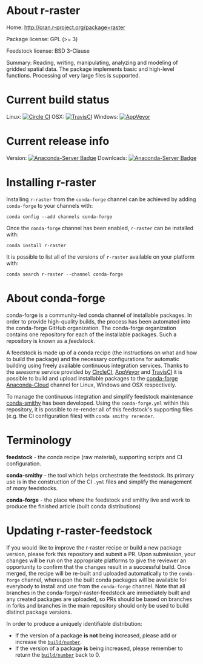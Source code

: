 About r-raster
==============

Home: http://cran.r-project.org/package=raster

Package license: GPL (>= 3)

Feedstock license: BSD 3-Clause

Summary: Reading, writing, manipulating, analyzing and modeling of gridded spatial data. The package implements basic and high-level functions. Processing of very large files is supported.



Current build status
====================

Linux: [![Circle CI](https://circleci.com/gh/conda-forge/r-raster-feedstock.svg?style=shield)](https://circleci.com/gh/conda-forge/r-raster-feedstock)
OSX: [![TravisCI](https://travis-ci.org/conda-forge/r-raster-feedstock.svg?branch=master)](https://travis-ci.org/conda-forge/r-raster-feedstock)
Windows: [![AppVeyor](https://ci.appveyor.com/api/projects/status/github/conda-forge/r-raster-feedstock?svg=True)](https://ci.appveyor.com/project/conda-forge/r-raster-feedstock/branch/master)

Current release info
====================
Version: [![Anaconda-Server Badge](https://anaconda.org/conda-forge/r-raster/badges/version.svg)](https://anaconda.org/conda-forge/r-raster)
Downloads: [![Anaconda-Server Badge](https://anaconda.org/conda-forge/r-raster/badges/downloads.svg)](https://anaconda.org/conda-forge/r-raster)

Installing r-raster
===================

Installing `r-raster` from the `conda-forge` channel can be achieved by adding `conda-forge` to your channels with:

```
conda config --add channels conda-forge
```

Once the `conda-forge` channel has been enabled, `r-raster` can be installed with:

```
conda install r-raster
```

It is possible to list all of the versions of `r-raster` available on your platform with:

```
conda search r-raster --channel conda-forge
```


About conda-forge
=================

conda-forge is a community-led conda channel of installable packages.
In order to provide high-quality builds, the process has been automated into the
conda-forge GitHub organization. The conda-forge organization contains one repository
for each of the installable packages. Such a repository is known as a *feedstock*.

A feedstock is made up of a conda recipe (the instructions on what and how to build
the package) and the necessary configurations for automatic building using freely
available continuous integration services. Thanks to the awesome service provided by
[CircleCI](https://circleci.com/), [AppVeyor](http://www.appveyor.com/)
and [TravisCI](https://travis-ci.org/) it is possible to build and upload installable
packages to the [conda-forge](https://anaconda.org/conda-forge)
[Anaconda-Cloud](http://docs.anaconda.org/) channel for Linux, Windows and OSX respectively.

To manage the continuous integration and simplify feedstock maintenance
[conda-smithy](http://github.com/conda-forge/conda-smithy) has been developed.
Using the ``conda-forge.yml`` within this repository, it is possible to re-render all of
this feedstock's supporting files (e.g. the CI configuration files) with ``conda smithy rerender``.


Terminology
===========

**feedstock** - the conda recipe (raw material), supporting scripts and CI configuration.

**conda-smithy** - the tool which helps orchestrate the feedstock.
                   Its primary use is in the construction of the CI ``.yml`` files
                   and simplify the management of *many* feedstocks.

**conda-forge** - the place where the feedstock and smithy live and work to
                  produce the finished article (built conda distributions)


Updating r-raster-feedstock
===========================

If you would like to improve the r-raster recipe or build a new
package version, please fork this repository and submit a PR. Upon submission,
your changes will be run on the appropriate platforms to give the reviewer an
opportunity to confirm that the changes result in a successful build. Once
merged, the recipe will be re-built and uploaded automatically to the
`conda-forge` channel, whereupon the built conda packages will be available for
everybody to install and use from the `conda-forge` channel.
Note that all branches in the conda-forge/r-raster-feedstock are
immediately built and any created packages are uploaded, so PRs should be based
on branches in forks and branches in the main repository should only be used to
build distinct package versions.

In order to produce a uniquely identifiable distribution:
 * If the version of a package **is not** being increased, please add or increase
   the [``build/number``](http://conda.pydata.org/docs/building/meta-yaml.html#build-number-and-string).
 * If the version of a package **is** being increased, please remember to return
   the [``build/number``](http://conda.pydata.org/docs/building/meta-yaml.html#build-number-and-string)
   back to 0.
